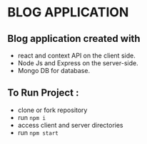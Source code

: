 <h1> BLOG APPLICATION </h1>

## Blog application created with
- react and context API on the client side.
- Node Js and Express on the server-side.
- Mongo DB for database.

## To Run Project :

- clone or fork repository
- run <code>npm i</code> 
- access client and server directories 
- run <code>npm start</code>


